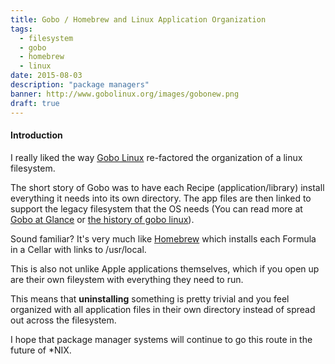 ```yaml
---
title: Gobo / Homebrew and Linux Application Organization
tags:
  - filesystem
  - gobo
  - homebrew
  - linux
date: 2015-08-03
description: "package managers"
banner: http://www.gobolinux.org/images/gobonew.png
draft: true
---
```



#### Introduction

I really liked the way [Gobo Linux](http://www.gobolinux.org) re-factored the organization of a linux filesystem.

The short story of Gobo was to have each Recipe (application/library) install everything it needs into its own directory. The app files are then linked to support the legacy filesystem that the OS needs (You can read more at [Gobo at Glance](http://www.gobolinux.org/index.php?page=documentation) or [the history of gobo linux](http://www.gobolinux.org/?page=k5)).

Sound familiar?  It's very much like [Homebrew](http://brew.sh) which installs each Formula in a Cellar with links to /usr/local.

This is also not unlike Apple applications themselves, which if you open up are their own fileystem with everything they need to run.

This means that **uninstalling** something is pretty trivial and you feel organized with all application files in their own directory instead of spread out across the filesystem.

I hope that package manager systems will continue to go this route in the future of *NIX.
